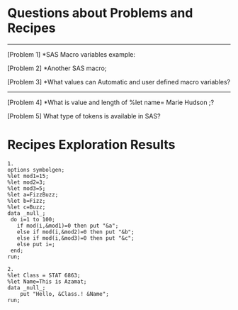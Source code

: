 
# Questions about Problems and Recipes

***
[Problem 1]
*SAS Macro variables example:

[Problem 2]
*Another SAS macro;

[Problem 3]
*What values can Automatic and user defined macro variables?
***

[Problem 4]
*What is value and length of %let name= Marie Hudson   ;?

[Problem 5]
What type of tokens is available in SAS?

# Recipes Exploration Results
```
1.
options symbolgen;
%let mod1=15;
%let mod2=3;
%let mod3=5;
%let a=FizzBuzz;
%let b=Fizz;
%let c=Buzz;
data _null_;
 do i=1 to 100;
   if mod(i,&mod1)=0 then put "&a";
   else if mod(i,&mod2)=0 then put "&b";
   else if mod(i,&mod3)=0 then put "&c";
   else put i=;
 end;
run;

2.
%let Class = STAT 6863;
%let Name=This is Azamat;
data _null_;
    put "Hello, &Class.! &Name";
run;
```






```
